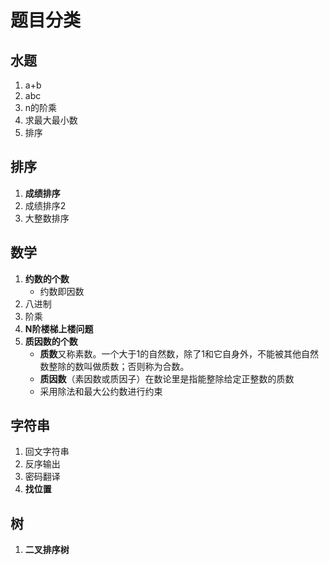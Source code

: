 # 题目分类
##  水题
1. a+b
2. abc
3. n的阶乘
4. 求最大最小数
5. 排序

## 排序
1. **成绩排序**
2. 成绩排序2
3. 大整数排序

## 数学
1. **约数的个数**
	- 约数即因数
2. 八进制
3. 阶乘
4. **N阶楼梯上楼问题**
5. **质因数的个数**
	- **质数**又称素数。一个大于1的自然数，除了1和它自身外，不能被其他自然数整除的数叫做质数；否则称为合数。
	- **质因数**（素因数或质因子）在数论里是指能整除给定正整数的质数
	- 采用除法和最大公约数进行约束

## 字符串
1. 回文字符串
2. 反序输出
3. 密码翻译
4. **找位置**

## 树
1. **二叉排序树**